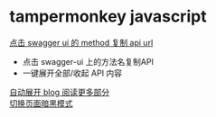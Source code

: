 # tampermonkey javascript

[点击 swagger ui 的 method 复制 api url](swagger-ui.copy.js)

- 点击 swagger-ui 上的方法名复制API
- 一键展开全部/收起 API 内容

[自动展开 blog 阅读更多部分](read_blog_article.js)  
[切换页面暗黑模式](toggle_dark_theme.js)   
